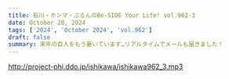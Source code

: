 ```yaml
---
title: 石川・ホンマ・ぶるんのBe-SIDE Your Life! vol.962-3
date: October 28, 2024
tags: ['2024', 'October 2024', 'vol.962']
draft: false
summary: 来年の巨人をもう憂いています…リアルタイムでメールも届きました！
---
```


http://project-phi.ddo.jp/ishikawa/ishikawa962_3.mp3
